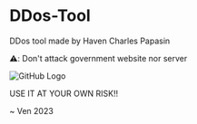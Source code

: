 # DDos-Tool
DDos tool made by Haven Charles Papasin

⚠️: Don't attack government website nor server 

![GitHub Logo]([https://example.com/image.jpg](https://t3.ftcdn.net/jpg/05/56/29/10/360_F_556291020_q2ieMiOCKYbtoLITrnt7qcSL1LJYyWrU.jpg)https://t3.ftcdn.net/jpg/05/56/29/10/360_F_556291020_q2ieMiOCKYbtoLITrnt7qcSL1LJYyWrU.jpg)

USE IT AT YOUR OWN RISK!!

~ Ven 2023
